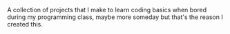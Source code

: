 A collection of projects that I make to learn coding basics when bored during my programming class, maybe more someday but that's the reason I created this. 
